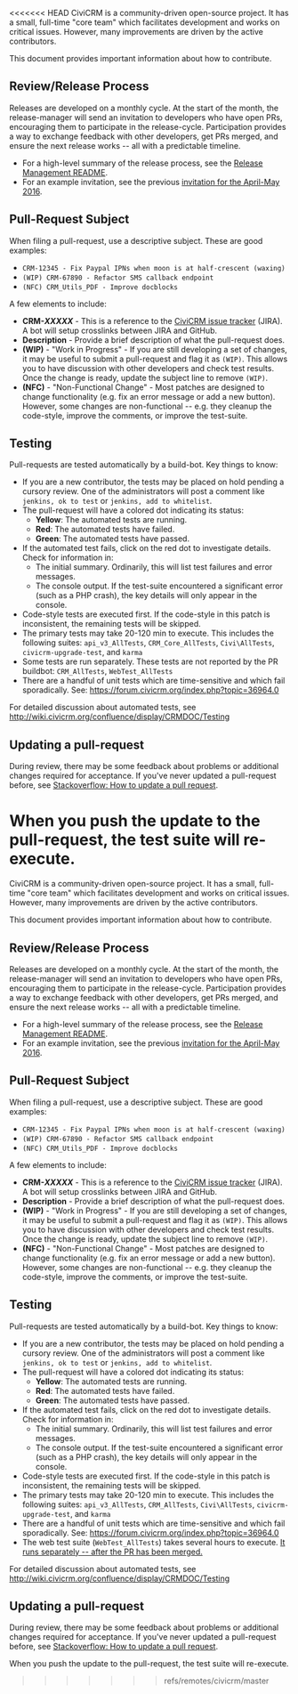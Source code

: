 <<<<<<< HEAD
CiviCRM is a community-driven open-source project. It has a small,
full-time "core team" which facilitates development and works on critical
issues. However, many improvements are driven by the active contributors.

This document provides important information about how to contribute.

## Review/Release Process

Releases are developed on a monthly cycle.  At the start of the month, the
release-manager will send an invitation to developers who have open PRs,
encouraging them to participate in the release-cycle.  Participation
provides a way to exchange feedback with other developers, get PRs merged,
and ensure the next release works -- all with a predictable timeline.

 * For a high-level summary of the release process, see the
   [Release Management README](https://github.com/civicrm/release-management/blob/master/README.md).
 * For an example invitation, see the previous [invitation for the April-May 2016](https://github.com/civicrm/release-management/issues/1).

## Pull-Request Subject

When filing a pull-request, use a descriptive subject. These are good examples:

 * `CRM-12345 - Fix Paypal IPNs when moon is at half-crescent (waxing)`
 * `(WIP) CRM-67890 - Refactor SMS callback endpoint`
 * `(NFC) CRM_Utils_PDF - Improve docblocks`

A few elements to include:

 * **CRM-_XXXXX_** - This is a reference to the [CiviCRM issue tracker](http://issues.civicrm.org/)
   (JIRA). A bot will setup crosslinks between JIRA and GitHub.
 * **Description** - Provide a brief description of what the pull-request does.
 * **(WIP)** - "Work in Progress" - If you are still developing a set of
   changes, it may be useful to submit a pull-request and flag it as
   `(WIP)`. This allows you to have discussion with other developers and
   check test results. Once the change is ready, update the subject line
   to remove `(WIP)`.
 * **(NFC)** - "Non-Functional Change" - Most patches are designed to
   change functionality (e.g. fix an error message or add a new button).
   However, some changes are non-functional -- e.g. they cleanup the
   code-style, improve the comments, or improve the test-suite.

## Testing

Pull-requests are tested automatically by a build-bot. Key things to know:

 * If you are a new contributor, the tests may be placed on hold pending a
   cursory review. One of the administrators will post a comment like
   `jenkins, ok to test` or `jenkins, add to whitelist`.
 * The pull-request will have a colored dot indicating its status:
   * **Yellow**: The automated tests are running.
   * **Red**: The automated tests have failed.
   * **Green**: The automated tests have passed.
 * If the automated test fails, click on the red dot to investigate details. Check for information in:
   * The initial summary. Ordinarily, this will list test failures and error messages.
   * The console output. If the test-suite encountered a significant error (such as a PHP crash),
     the key details will only appear in the console.
 * Code-style tests are executed first. If the code-style in this patch is inconsistent, the remaining tests will be skipped.
 * The primary tests may take 20-120 min to execute. This includes the following suites: `api_v3_AllTests`, `CRM_Core_AllTests`, `Civi\AllTests`, `civicrm-upgrade-test`, and `karma`
 * Some tests are run separately. These tests are not reported by the PR buildbot: `CRM_AllTests`, `WebTest_AllTests`
 * There are a handful of unit tests which are time-sensitive and which fail sporadically. See: https://forum.civicrm.org/index.php?topic=36964.0

For detailed discussion about automated tests, see http://wiki.civicrm.org/confluence/display/CRMDOC/Testing

## Updating a pull-request

During review, there may be some feedback about problems or additional
changes required for acceptance.  If you've never updated a pull-request
before, see [Stackoverflow: How to update a pull request](http://stackoverflow.com/questions/9790448/how-to-update-a-pull-request).

When you push the update to the pull-request, the test suite will re-execute.
=======
CiviCRM is a community-driven open-source project. It has a small,
full-time "core team" which facilitates development and works on critical
issues. However, many improvements are driven by the active contributors.

This document provides important information about how to contribute.

## Review/Release Process

Releases are developed on a monthly cycle.  At the start of the month, the
release-manager will send an invitation to developers who have open PRs,
encouraging them to participate in the release-cycle.  Participation
provides a way to exchange feedback with other developers, get PRs merged,
and ensure the next release works -- all with a predictable timeline.

 * For a high-level summary of the release process, see the
   [Release Management README](https://github.com/civicrm/release-management/blob/master/README.md).
 * For an example invitation, see the previous [invitation for the April-May 2016](https://github.com/civicrm/release-management/issues/1).

## Pull-Request Subject

When filing a pull-request, use a descriptive subject. These are good examples:

 * `CRM-12345 - Fix Paypal IPNs when moon is at half-crescent (waxing)`
 * `(WIP) CRM-67890 - Refactor SMS callback endpoint`
 * `(NFC) CRM_Utils_PDF - Improve docblocks`

A few elements to include:

 * **CRM-_XXXXX_** - This is a reference to the [CiviCRM issue tracker](http://issues.civicrm.org/)
   (JIRA). A bot will setup crosslinks between JIRA and GitHub.
 * **Description** - Provide a brief description of what the pull-request does.
 * **(WIP)** - "Work in Progress" - If you are still developing a set of
   changes, it may be useful to submit a pull-request and flag it as
   `(WIP)`. This allows you to have discussion with other developers and
   check test results. Once the change is ready, update the subject line
   to remove `(WIP)`.
 * **(NFC)** - "Non-Functional Change" - Most patches are designed to
   change functionality (e.g. fix an error message or add a new button).
   However, some changes are non-functional -- e.g. they cleanup the
   code-style, improve the comments, or improve the test-suite.

## Testing

Pull-requests are tested automatically by a build-bot. Key things to know:

 * If you are a new contributor, the tests may be placed on hold pending a
   cursory review. One of the administrators will post a comment like
   `jenkins, ok to test` or `jenkins, add to whitelist`.
 * The pull-request will have a colored dot indicating its status:
   * **Yellow**: The automated tests are running.
   * **Red**: The automated tests have failed.
   * **Green**: The automated tests have passed.
 * If the automated test fails, click on the red dot to investigate details. Check for information in:
   * The initial summary. Ordinarily, this will list test failures and error messages.
   * The console output. If the test-suite encountered a significant error (such as a PHP crash),
     the key details will only appear in the console.
 * Code-style tests are executed first. If the code-style in this patch is inconsistent, the remaining tests will be skipped.
 * The primary tests may take 20-120 min to execute. This includes the following suites: `api_v3_AllTests`, `CRM_AllTests`, `Civi\AllTests`, `civicrm-upgrade-test`, and `karma`
 * There are a handful of unit tests which are time-sensitive and which fail sporadically. See: https://forum.civicrm.org/index.php?topic=36964.0
 * The web test suite (`WebTest_AllTests`) takes several hours to execute. [It runs separately -- after the PR has been merged.](https://test.civicrm.org/job/CiviCRM-WebTest-Matrix/)

For detailed discussion about automated tests, see http://wiki.civicrm.org/confluence/display/CRMDOC/Testing

## Updating a pull-request

During review, there may be some feedback about problems or additional
changes required for acceptance.  If you've never updated a pull-request
before, see [Stackoverflow: How to update a pull request](http://stackoverflow.com/questions/9790448/how-to-update-a-pull-request).

When you push the update to the pull-request, the test suite will re-execute.
>>>>>>> refs/remotes/civicrm/master
